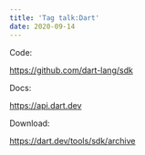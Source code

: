```yaml
---
title: 'Tag talk:Dart'
date: 2020-09-14
---
```


Code:

<https://github.com/dart-lang/sdk>

Docs:

<https://api.dart.dev>

Download:

<https://dart.dev/tools/sdk/archive>
